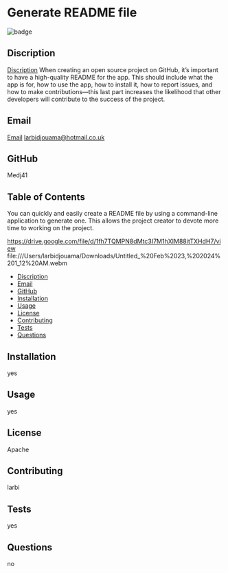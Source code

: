 
# Generate README file
![badge](https://img.shields.io/badge/license-Apache-brightgreen)
## Discription
[Discription](#Discription)
When creating an open source project on GitHub, it’s important to have a high-quality README for the app. This should include what the app is for, how to use the app, how to install it, how to report issues, and how to make contributions—this last part increases the likelihood that other developers will contribute to the success of the project. 
## Email
[Email](#Email)
larbidjouama@hotmail.co.uk
## GitHub
Medj41
## Table of Contents
You can quickly and easily create a README file by using a command-line application to generate one. This allows the project creator to devote more time to working on the project.

https://drive.google.com/file/d/1fh7TQMPN8dMtc3I7M1hXIM88itTXHdH7/view
file:///Users/larbidjouama/Downloads/Untitled_%20Feb%2023,%202024%201_12%20AM.webm
- [Discription](#Discription)
- [Email](#Email)
- [GitHub](#GitHub)
- [Installation](#Installation)
- [Usage](#Usage)
- [License](#License)
- [Contributing](#Contributing)
- [Tests](#Tests)
- [Questions](#Questions)
## Installation 
yes
## Usage 
yes
## License 
Apache
## Contributing 
larbi
## Tests 
yes
## Questions
no
